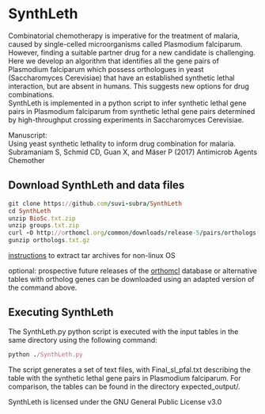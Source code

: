 # SynthLeth

Combinatorial chemotherapy is imperative for the treatment of malaria, caused by single-celled microorganisms called Plasmodium falciparum. However, finding a suitable partner drug for a new candidate is challenging. Here we develop an algorithm that identifies all the gene pairs of Plasmodium falciparum which possess orthologues in yeast (Saccharomyces Cerevisiae) that have an established synthetic lethal interaction, but are absent in humans. This suggests new options for drug combinations.<br>
SynthLeth is implemented in a python script to infer synthetic lethal gene pairs in Plasmodium falciparum from synthetic lethal gene pairs determined by high-throughput crossing experiments in Saccharomyces Cerevisiae.<br>

Manuscript:<br>
Using yeast synthetic lethality to inform drug combination for malaria. 
Subramaniam S, Schmid CD, Guan X, and Mäser P (2017) Antimicrob Agents Chemother

## Download SynthLeth and data files 

```ruby
git clone https://github.com/suvi-subra/SynthLeth
cd SynthLeth
unzip BioSc.txt.zip
unzip groups.txt.zip
curl -O http://orthomcl.org/common/downloads/release-5/pairs/orthologs.txt.gz
gunzip orthologs.txt.gz
```

[instructions](https://www.wikihow.com/Extract-a-Gz-File) to extract tar archives for non-linux OS

optional: prospective future releases of the [orthomcl](http://orthomcl.org) database or alternative tables with ortholog genes can be downloaded using an adapted version of the command above.


## Executing SynthLeth

The SynthLeth.py python script is executed with the input tables in the same directory using the following command:

```ruby
python ./SynthLeth.py
```

The script generates a set of text files, with Final_sl_pfal.txt describing the table with the synthetic lethal gene pairs in Plasmodium falciparum.
For comparison, the tables can be found in the directory expected_output/.

SynthLeth is licensed under the GNU General Public License v3.0

